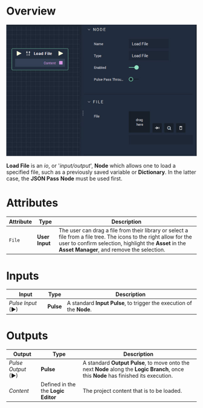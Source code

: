 # Overview

![The Loadfile Node.](../../.gitbook/assets/Loadfile.jpg)

**Load File** is an _io_, or '_input/output_',  **Node** which allows one to load a specified file, such as a previously saved variable or **Dictionary**. In the latter case, the **JSON Pass** **Node** must be used first. 

# Attributes

|Attribute|Type|Description|
|---|---|---|
|`File`|**User Input**| The user can drag a file from their library or select a file from a file tree. The icons to the right allow for the user to confirm selection, highlight the **Asset** in the **Asset Manager**, and remove the selection.

# Inputs

|Input|Type|Description|
|---|---|---|
|*Pulse Input* (►)|**Pulse**|A standard **Input Pulse**, to trigger the execution of the **Node**.|

# Outputs

|Output|Type|Description|
|---|---|---|
|*Pulse Output* (►)|**Pulse**|A standard **Output Pulse**, to move onto the next **Node** along the **Logic Branch**, once this **Node** has finished its execution.|
|*Content*| Defined in the the **Logic Editor**| The project content that is to be loaded.

